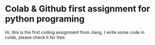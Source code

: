 # Colab & Github first assignment for python programing

Hi, this is the first coding assignment from Jiang, I write some code in colab, please check it for free.
